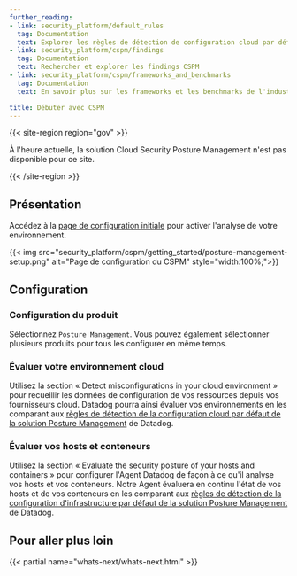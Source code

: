 ```yaml
---
further_reading:
- link: security_platform/default_rules
  tag: Documentation
  text: Explorer les règles de détection de configuration cloud par défaut
- link: security_platform/cspm/findings
  tag: Documentation
  text: Rechercher et explorer les findings CSPM
- link: security_platform/cspm/frameworks_and_benchmarks
  tag: Documentation
  text: En savoir plus sur les frameworks et les benchmarks de l'industrie

title: Débuter avec CSPM
---
```


{{< site-region region="gov" >}}

<div class="alert alert-warning">À l'heure actuelle, la solution Cloud Security Posture Management n'est pas disponible pour ce site.

{{< /site-region >}}

## Présentation

Accédez à la [page de configuration initiale][1] pour activer l'analyse de votre environnement.

{{< img src="security_platform/cspm/getting_started/posture-management-setup.png" alt="Page de configuration du CSPM" style="width:100%;">}}

## Configuration

### Configuration du produit

Sélectionnez `Posture Management`. Vous pouvez également sélectionner plusieurs produits pour tous les configurer en même temps.

### Évaluer votre environnement cloud

Utilisez la section « Detect misconfigurations in your cloud environment » pour recueillir les données de configuration de vos ressources depuis vos fournisseurs cloud. Datadog pourra ainsi évaluer vos environnements en les comparant aux [règles de détection de la configuration cloud par défaut de la solution Posture Management][2] de Datadog.

### Évaluer vos hosts et conteneurs

Utilisez la section « Evaluate the security posture of your hosts and containers » pour configurer l'Agent Datadog de façon à ce qu'il analyse vos hosts et vos conteneurs. Notre Agent évaluera en continu l'état de vos hosts et de vos conteneurs en les comparant aux [règles de détection de la configuration d'infrastructure par défaut de la solution Posture Management][3] de Datadog.

## Pour aller plus loin

{{< partial name="whats-next/whats-next.html" >}}

[1]: https://app.datadoghq.com/security/configuration?config_k9_configuration=true&detect-threats=apache&secure-cloud-environment=amazon-web-services&secure-hosts-and-containers=kubernetes&selected-products=compliance_monitoring
[2]: /fr/security_platform/default_rules#cat-posture-management-cloud
[3]: /fr/security_platform/default_rules/#cat-posture-management-infra
